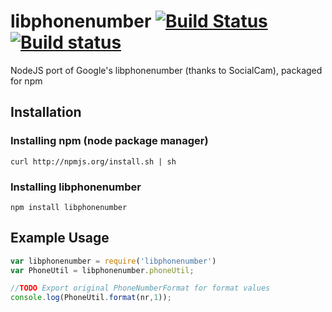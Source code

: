 # libphonenumber [![Build Status](https://travis-ci.org/mattbornski/libphonenumber.png)](http://travis-ci.org/mattbornski/libphonenumber) [![Build status](https://ci-beta.appveyor.com/api/projects/status/rmhkeri71ystuk7w)](https://ci-beta.appveyor.com/project/mattbornski/libphonenumber)

NodeJS port of Google's libphonenumber (thanks to SocialCam), packaged for npm

## Installation

### Installing npm (node package manager)
```
curl http://npmjs.org/install.sh | sh
```

### Installing libphonenumber
```
npm install libphonenumber
```

## Example Usage

```javascript
var libphonenumber = require('libphonenumber')
var PhoneUtil = libphonenumber.phoneUtil;

//TODO Export original PhoneNumberFormat for format values
console.log(PhoneUtil.format(nr,1));

```
